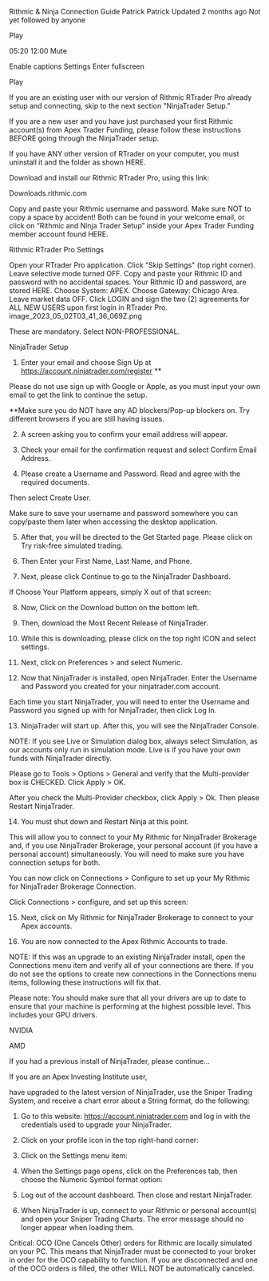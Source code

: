 Rithmic & Ninja Connection Guide
Patrick
Patrick
Updated 2 months ago
Not yet followed by anyone
 

Play


05:20
12:00
Mute

Enable captions
Settings
Enter fullscreen

Play

 

If you are an existing user with our version of Rithmic RTrader Pro already setup and connecting, skip to the next section "NinjaTrader Setup."

If you are a new user and you have just purchased your first Rithmic account(s) from Apex Trader Funding,  please follow these instructions BEFORE going through the NinjaTrader setup.

If you have ANY other version of RTrader on your computer, you must uninstall it and the folder as shown HERE.

Download and install our Rithmic RTrader Pro, using this link:

Downloads.rithmic.com

Copy and paste your Rithmic username and password. Make sure NOT to copy a space by accident! Both can be found in your welcome email, or click on “Rithmic and Ninja Trader Setup” inside your Apex Trader Funding member account found HERE.

 

Rithmic RTrader Pro Settings

 Open your RTrader Pro application.
 Click "Skip Settings" (top right corner).
 Leave selective mode turned OFF.
 Copy and paste your Rithmic ID and password with no accidental spaces.
 Your Rithmic ID and password, are stored HERE.
 Choose System: APEX.
 Choose Gateway: Chicago Area.
 Leave market data OFF.
Click LOGIN and sign the two (2) agreements for ALL NEW USERS upon first login in RTrader Pro. 
image_2023_05_02T03_41_36_069Z.png

These are mandatory. Select NON-PROFESSIONAL.


 

NinjaTrader Setup

1.  Enter your email and choose Sign Up at https://account.ninjatrader.com/register **

Please do not use sign up with Google or Apple, as you must input your own email to get the link to continue the setup.

**Make sure you do NOT have any AD blockers/Pop-up blockers on. Try different browsers if you are still having issues.

 



 

2. A screen asking you to confirm your email address will appear.



 

3. Check your email for the confirmation request and select Confirm Email Address.



 

4. Please create a Username and Password. Read and agree with the required documents.

Then select Create User.

Make sure to save your username and password somewhere you can copy/paste them later when accessing the desktop application.



 

5. After that, you will be directed to the Get Started page. Please click on Try risk-free simulated trading.



 

6. Then Enter your First Name, Last Name, and Phone.



 

7. Next, please click Continue to go to the NinjaTrader Dashboard.

If Choose Your Platform appears, simply X out of that screen:



 

8. Now, Click on the Download button on the bottom left.



 

9. Then, download the Most Recent Release of NinjaTrader.



 

10. While this is downloading, please click on the top right ICON and select settings.



 

11. Next, click on Preferences > and select Numeric.



 

12. Now that NinjaTrader is installed, open NinjaTrader. Enter the Username and Password you created for your ninjatrader.com account.

Each time you start NinjaTrader, you will need to enter the Username and Password you signed up with for NinjaTrader, then click Log In.  

 



 

13.  NinjaTrader will start up. After this, you will see the NinjaTrader Console.

NOTE: If you see Live or Simulation dialog box, always select Simulation, as our accounts only run in simulation mode. Live is if you have your own funds with NinjaTrader directly.

Please go to Tools > Options > General and verify that the Multi-provider box is CHECKED. Click
Apply > OK.



After you check the Multi-Provider checkbox, click Apply > Ok. Then please Restart NinjaTrader.

 

14. You must shut down and Restart Ninja at this point.

This will allow you to connect to your My Rithmic for NinjaTrader Brokerage and, if you use NinjaTrader Brokerage, your personal account (if you have a personal account) simultaneously. You will need to make sure you have connection setups for both.

 

You can now click on Connections > Configure to set up your My Rithmic for NinjaTrader Brokerage Connection.



Click Connections > configure, and set up this screen:



 

15. Next, click on My Rithmic for NinjaTrader Brokerage to connect to your Apex accounts.



16. You are now connected to the Apex Rithmic Accounts to trade.

NOTE:  If this was an upgrade to an existing NinjaTrader install, open the Connections menu item and verify all of your connections are there.  If you do not see the options to create new connections in the Connections menu items, following these instructions will fix that.


Please note: You should make sure that all your drivers are up to date to ensure that your machine is performing at the highest possible level. This includes your GPU drivers.

NVIDIA

AMD

 

If you had a previous install of NinjaTrader, please continue...

If you are an Apex Investing Institute user,

have upgraded to the latest version of NinjaTrader,
use the Sniper Trading System,
and receive a chart error about a String format,
do the following:
 

1. Go to this website: https://account.ninjatrader.com and log in with the credentials used to upgrade your NinjaTrader.



2. Click on your profile icon in the top right-hand corner:

 



 

3. Click on the Settings menu item:



 

4. When the Settings page opens, click on the Preferences tab, then choose the Numeric Symbol format option:



5.  Log out of the account dashboard. Then close and restart NinjaTrader.

6.  When NinjaTrader is up, connect to your Rithmic or personal account(s) and open your Sniper Trading Charts.  The error message should no longer appear when loading them.

 

Critical:
OCO (One Cancels Other) orders for Rithmic are locally simulated on your PC. This means that NinjaTrader must be connected to your broker in order for the OCO capability to function. If you are disconnected and one of the OCO orders is filled, the other WILL NOT be automatically canceled.
